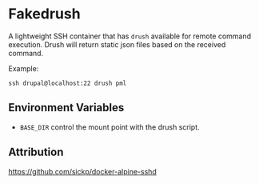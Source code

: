 # Fakedrush

A lightweight SSH container that has `drush` available for remote command execution. Drush will return static json files based on the received command.

Example:

```
ssh drupal@localhost:22 drush pml
```


## Environment Variables

- `BASE_DIR` control the mount point with the drush script.


## Attribution

https://github.com/sickp/docker-alpine-sshd
